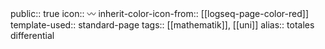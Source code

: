 public:: true
icon:: 〰
inherit-color-icon-from:: [[logseq-page-color-red]] 
template-used:: standard-page
tags:: [[mathematik]], [[uni]]
alias:: totales differential

